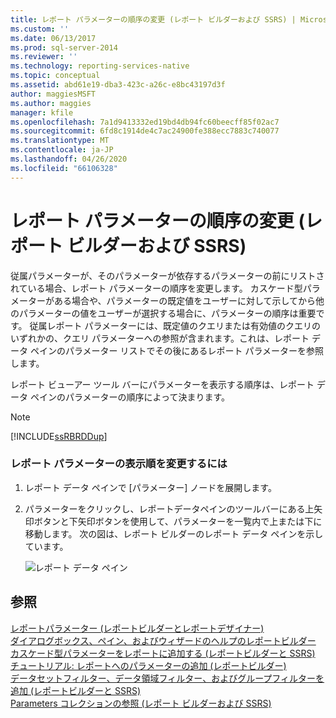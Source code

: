```yaml
---
title: レポート パラメーターの順序の変更 (レポート ビルダーおよび SSRS) | Microsoft Docs
ms.custom: ''
ms.date: 06/13/2017
ms.prod: sql-server-2014
ms.reviewer: ''
ms.technology: reporting-services-native
ms.topic: conceptual
ms.assetid: abd61e19-dba3-423c-a26c-e8bc43197d3f
author: maggiesMSFT
ms.author: maggies
manager: kfile
ms.openlocfilehash: 7a1d9413332ed19bd4db94fc60beecff85f02ac7
ms.sourcegitcommit: 6fd8c1914de4c7ac24900fe388ecc7883c740077
ms.translationtype: MT
ms.contentlocale: ja-JP
ms.lasthandoff: 04/26/2020
ms.locfileid: "66106328"
---
```

# <a name="change-the-order-of-a-report-parameter-report-builder-and-ssrs"></a>レポート パラメーターの順序の変更 (レポート ビルダーおよび SSRS)
  従属パラメーターが、そのパラメーターが依存するパラメーターの前にリストされている場合、レポート パラメーターの順序を変更します。 カスケード型パラメーターがある場合や、パラメーターの既定値をユーザーに対して示してから他のパラメーターの値をユーザーが選択する場合に、パラメーターの順序は重要です。 従属レポート パラメーターには、既定値のクエリまたは有効値のクエリのいずれかの、クエリ パラメーターへの参照が含まれます。これは、レポート データ ペインのパラメーター リストでその後にあるレポート パラメーターを参照します。  
  
 レポート ビューアー ツール バーにパラメーターを表示する順序は、レポート データ ペインのパラメーターの順序によって決まります。  
  
> [!NOTE]  
>  [!INCLUDE[ssRBRDDup](../../includes/ssrbrddup-md.md)]  
  
### <a name="to-change-the-order-of-report-parameters"></a>レポート パラメーターの表示順を変更するには  
  
1.  レポート データ ペインで [パラメーター] ノードを展開します。  
  
2.  パラメーターをクリックし、レポートデータペインのツールバーにある上矢印ボタンと下矢印ボタンを使用して、パラメーターを一覧内で上または下に移動します。 次の図は、レポート ビルダーのレポート データ ペインを示しています。  
  
     ![レポート データ ペイン](../media/reportdatapane.png "レポート データ ペイン")  
  
## <a name="see-also"></a>参照  
 [レポートパラメーター &#40;レポートビルダーとレポートデザイナー&#41;](report-parameters-report-builder-and-report-designer.md)   
 [ダイアログボックス、ペイン、およびウィザードのヘルプのレポートビルダー](../report-builder-help-for-dialog-boxes-panes-and-wizards.md)   
 [カスケード型パラメーターをレポートに追加する &#40;レポートビルダーと SSRS&#41;](add-cascading-parameters-to-a-report-report-builder-and-ssrs.md)   
 [チュートリアル: レポートへのパラメーターの追加 &#40;レポートビルダー&#41;](../tutorial-add-a-parameter-to-your-report-report-builder.md)   
 [データセットフィルター、データ領域フィルター、およびグループフィルターを追加 &#40;レポートビルダーと SSRS&#41;](add-dataset-filters-data-region-filters-and-group-filters.md)   
 [Parameters コレクションの参照 &#40;レポート ビルダーおよび SSRS&#41;](built-in-collections-parameters-collection-references-report-builder.md)  
  
  
